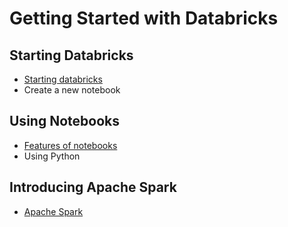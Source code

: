 # Getting Started with Databricks

## Starting Databricks
- [Starting databricks](/starting-databricks.md)
- Create a new notebook

## Using Notebooks
- [Features of notebooks](/notebook.md)
- Using Python

## Introducing Apache Spark
- [Apache Spark](/spark.md)
